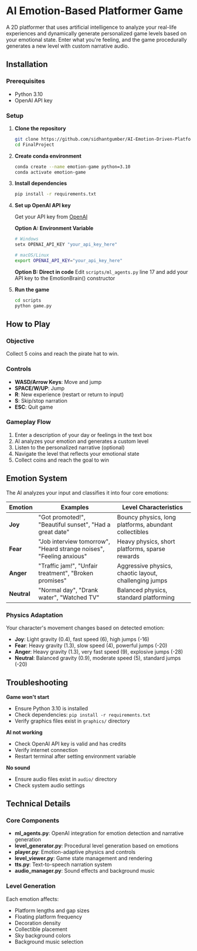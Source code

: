 # AI Emotion-Based Platformer Game

A 2D platformer that uses artificial intelligence to analyze your real-life experiences and dynamically generate personalized game levels based on your emotional state. Enter what you're feeling, and the game procedurally generates a new level with custom narrative audio.

## Installation

### Prerequisites
- Python 3.10
- OpenAI API key

### Setup

1. **Clone the repository**
   ```bash
   git clone https://github.com/sidhantgumber/AI-Emotion-Driven-Platformer.git
   cd FinalProject
   ```

2. **Create conda environment**
   ```bash
   conda create --name emotion-game python=3.10 
   conda activate emotion-game
   ```

3. **Install dependencies**
   ```bash
   pip install -r requirements.txt
   ```

4. **Set up OpenAI API key**
   
   Get your API key from [OpenAI](https://platform.openai.com/api-keys)
   
   **Option A: Environment Variable**
   ```bash
   # Windows
   setx OPENAI_API_KEY "your_api_key_here"
   
   # macOS/Linux
   export OPENAI_API_KEY="your_api_key_here"
   ```
   
   **Option B: Direct in code**
   Edit `scripts/ml_agents.py` line 17 and add your API key to the EmotionBrain() constructor

5. **Run the game**
   ```bash
   cd scripts
   python game.py
   ```

## How to Play

### Objective
Collect 5 coins and reach the pirate hat to win.

### Controls
- **WASD/Arrow Keys**: Move and jump
- **SPACE/W/UP**: Jump
- **R**: New experience (restart or return to input)
- **S**: Skip/stop narration
- **ESC**: Quit game

### Gameplay Flow
1. Enter a description of your day or feelings in the text box
2. AI analyzes your emotion and generates a custom level
3. Listen to the personalized narrative (optional)
4. Navigate the level that reflects your emotional state
5. Collect coins and reach the goal to win

## Emotion System

The AI analyzes your input and classifies it into four core emotions:

| Emotion | Examples | Level Characteristics |
|---------|----------|----------------------|
| **Joy** | "Got promoted!", "Beautiful sunset", "Had a great date" | Bouncy physics, long platforms, abundant collectibles |
| **Fear** | "Job interview tomorrow", "Heard strange noises", "Feeling anxious" | Heavy physics, short platforms, sparse rewards |
| **Anger** | "Traffic jam!", "Unfair treatment", "Broken promises" | Aggressive physics, chaotic layout, challenging jumps |
| **Neutral** | "Normal day", "Drank water", "Watched TV" | Balanced physics, standard platforming |

### Physics Adaptation
Your character's movement changes based on detected emotion:

- **Joy**: Light gravity (0.4), fast speed (6), high jumps (-16)
- **Fear**: Heavy gravity (1.3), slow speed (4), powerful jumps (-20)
- **Anger**: Heavy gravity (1.3), very fast speed (9), explosive jumps (-28)
- **Neutral**: Balanced gravity (0.9), moderate speed (5), standard jumps (-20)

## Troubleshooting

**Game won't start**
- Ensure Python 3.10 is installed
- Check dependencies: `pip install -r requirements.txt`
- Verify graphics files exist in `graphics/` directory

**AI not working**
- Check OpenAI API key is valid and has credits
- Verify internet connection
- Restart terminal after setting environment variable

**No sound**
- Ensure audio files exist in `audio/` directory
- Check system audio settings

## Technical Details

### Core Components
- **ml_agents.py**: OpenAI integration for emotion detection and narrative generation
- **level_generator.py**: Procedural level generation based on emotions
- **player.py**: Emotion-adaptive physics and controls
- **level_viewer.py**: Game state management and rendering
- **tts.py**: Text-to-speech narration system
- **audio_manager.py**: Sound effects and background music

### Level Generation
Each emotion affects:
- Platform lengths and gap sizes
- Floating platform frequency
- Decoration density
- Collectible placement
- Sky background colors
- Background music selection
